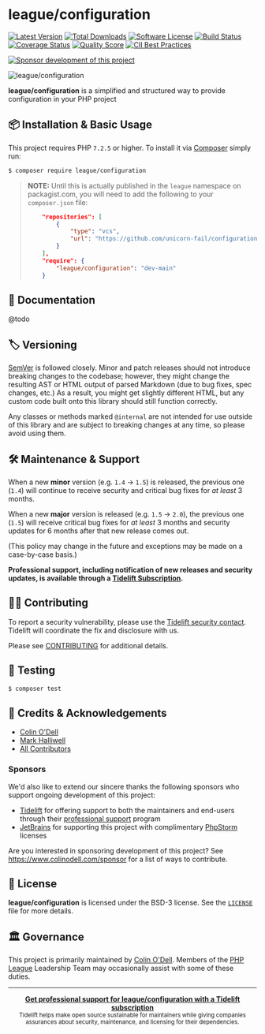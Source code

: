 # league/configuration

[![Latest Version](https://img.shields.io/packagist/v/league/configuration.svg?style=flat-square)](https://packagist.org/packages/league/configuration)
[![Total Downloads](https://img.shields.io/packagist/dt/league/configuration.svg?style=flat-square)](https://packagist.org/packages/league/configuration)
[![Software License](https://img.shields.io/badge/License-BSD--3-brightgreen.svg?style=flat-square)](LICENSE)
[![Build Status](https://img.shields.io/github/workflow/status/thephpleague/configuration/Tests/main.svg?style=flat-square)](https://github.com/thephpleague/configuration/actions?query=workflow%3ATests+branch%3Amain)
[![Coverage Status](https://img.shields.io/scrutinizer/coverage/g/thephpleague/configuration.svg?style=flat-square)](https://scrutinizer-ci.com/g/thephpleague/configuration/code-structure)
[![Quality Score](https://img.shields.io/scrutinizer/g/thephpleague/configuration.svg?style=flat-square)](https://scrutinizer-ci.com/g/thephpleague/configuration)
[![CII Best Practices](https://bestpractices.coreinfrastructure.org/projects/126/badge)](https://bestpractices.coreinfrastructure.org/projects/126)

[![Sponsor development of this project](https://img.shields.io/badge/sponsor%20this%20package-%E2%9D%A4-ff69b4.svg?style=flat-square)](https://www.colinodell.com/sponsor)

![league/configuration](banner.png)

**league/configuration** is a simplified and structured way to provide configuration in your PHP project

## 📦 Installation & Basic Usage

This project requires PHP `7.2.5` or higher.  To install it via [Composer] simply run:

``` bash
$ composer require league/configuration
```

> **NOTE:** Until this is actually published in the `league` namespace on packagist.com, you will need to add the
> following to your `composer.json` file:
>
> ```json
>     "repositories": [
>         {
>             "type": "vcs",
>             "url": "https://github.com/unicorn-fail/configuration.git"
>         }
>     ],
>     "require": {
>         "league/configuration": "dev-main"
>     }
> ```
>

## 📓 Documentation

@todo

## 🏷️ Versioning

[SemVer](http://semver.org/) is followed closely. Minor and patch releases should not introduce breaking changes to the codebase; however, they might change the resulting AST or HTML output of parsed Markdown (due to bug fixes, spec changes, etc.)  As a result, you might get slightly different HTML, but any custom code built onto this library should still function correctly.

Any classes or methods marked `@internal` are not intended for use outside of this library and are subject to breaking changes at any time, so please avoid using them.

## 🛠️ Maintenance & Support

When a new **minor** version (e.g. `1.4` -> `1.5`) is released, the previous one (`1.4`) will continue to receive security and critical bug fixes for *at least* 3 months.

When a new **major** version is released (e.g. `1.5` -> `2.0`), the previous one (`1.5`) will receive critical bug fixes for *at least* 3 months and security updates for 6 months after that new release comes out.

(This policy may change in the future and exceptions may be made on a case-by-case basis.)

**Professional support, including notification of new releases and security updates, is available through a [Tidelift Subscription](https://tidelift.com/subscription/pkg/packagist-league-configuration?utm_source=packagist-league-configuration&utm_medium=referral&utm_campaign=readme).**

## 👷‍♀️ Contributing

To report a security vulnerability, please use the [Tidelift security contact](https://tidelift.com/security). Tidelift will coordinate the fix and disclosure with us.

Please see [CONTRIBUTING](.github/CONTRIBUTING.md) for additional details.

## 🧪 Testing

``` bash
$ composer test
```

## 👥 Credits & Acknowledgements

- [Colin O'Dell][@colinodell]
- [Mark Halliwell][@markehalliwell]
- [All Contributors]

### Sponsors

We'd also like to extend our sincere thanks the following sponsors who support ongoing development of this project:

 - [Tidelift](https://tidelift.com/subscription/pkg/packagist-league-configuration?utm_source=packagist-league-configuration&utm_medium=referral&utm_campaign=readme) for offering support to both the maintainers and end-users through their [professional support](https://tidelift.com/subscription/pkg/packagist-league-configuration?utm_source=packagist-league-configuration&utm_medium=referral&utm_campaign=readme) program
 - [JetBrains](https://www.jetbrains.com/) for supporting this project with complimentary [PhpStorm](https://www.jetbrains.com/phpstorm/) licenses

Are you interested in sponsoring development of this project? See <https://www.colinodell.com/sponsor> for a list of ways to contribute.

## 📄 License

**league/configuration** is licensed under the BSD-3 license.  See the [`LICENSE`](LICENSE) file for more details.

## 🏛️ Governance

This project is primarily maintained by [Colin O'Dell][@colinodell].  Members of the [PHP League] Leadership Team may occasionally assist with some of these duties.

---

<div align="center">
	<b>
		<a href="https://tidelift.com/subscription/pkg/packagist-league-configuration?utm_source=packagist-league-configuration&utm_medium=referral&utm_campaign=readme">Get professional support for league/configuration with a Tidelift subscription</a>
	</b>
	<br>
	<sub>
		Tidelift helps make open source sustainable for maintainers while giving companies<br>assurances about security, maintenance, and licensing for their dependencies.
	</sub>
</div>

[All Contributors]: https://github.com/thephpleague/configuration/contributors
[@colinodell]: https://www.twitter.com/colinodell
[@markehalliwell]: https://www.twitter.com/markehalliwell
[Composer]: https://getcomposer.org/
[PHP League]: https://thephpleague.com
